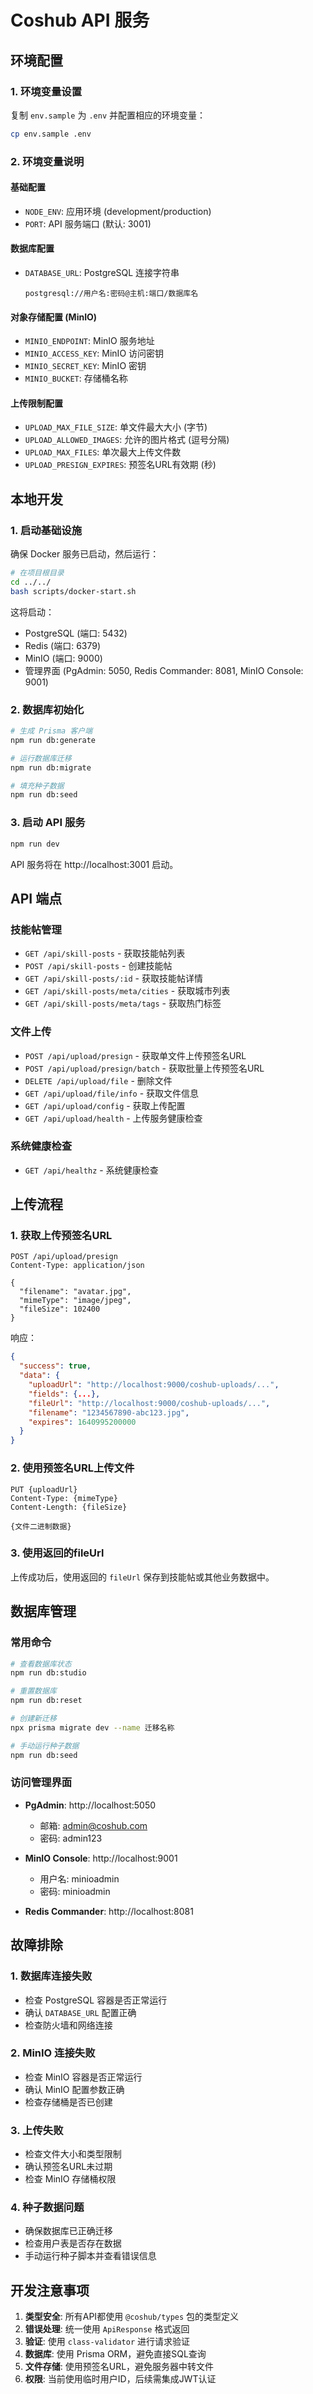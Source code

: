 # Coshub API 服务

## 环境配置

### 1. 环境变量设置

复制 `env.sample` 为 `.env` 并配置相应的环境变量：

```bash
cp env.sample .env
```

### 2. 环境变量说明

#### 基础配置
- `NODE_ENV`: 应用环境 (development/production)
- `PORT`: API 服务端口 (默认: 3001)

#### 数据库配置
- `DATABASE_URL`: PostgreSQL 连接字符串
  ```
  postgresql://用户名:密码@主机:端口/数据库名
  ```

#### 对象存储配置 (MinIO)
- `MINIO_ENDPOINT`: MinIO 服务地址
- `MINIO_ACCESS_KEY`: MinIO 访问密钥
- `MINIO_SECRET_KEY`: MinIO 密钥
- `MINIO_BUCKET`: 存储桶名称

#### 上传限制配置
- `UPLOAD_MAX_FILE_SIZE`: 单文件最大大小 (字节)
- `UPLOAD_ALLOWED_IMAGES`: 允许的图片格式 (逗号分隔)
- `UPLOAD_MAX_FILES`: 单次最大上传文件数
- `UPLOAD_PRESIGN_EXPIRES`: 预签名URL有效期 (秒)

## 本地开发

### 1. 启动基础设施

确保 Docker 服务已启动，然后运行：

```bash
# 在项目根目录
cd ../../
bash scripts/docker-start.sh
```

这将启动：
- PostgreSQL (端口: 5432)
- Redis (端口: 6379)  
- MinIO (端口: 9000)
- 管理界面 (PgAdmin: 5050, Redis Commander: 8081, MinIO Console: 9001)

### 2. 数据库初始化

```bash
# 生成 Prisma 客户端
npm run db:generate

# 运行数据库迁移
npm run db:migrate

# 填充种子数据
npm run db:seed
```

### 3. 启动 API 服务

```bash
npm run dev
```

API 服务将在 http://localhost:3001 启动。

## API 端点

### 技能帖管理
- `GET /api/skill-posts` - 获取技能帖列表
- `POST /api/skill-posts` - 创建技能帖
- `GET /api/skill-posts/:id` - 获取技能帖详情
- `GET /api/skill-posts/meta/cities` - 获取城市列表
- `GET /api/skill-posts/meta/tags` - 获取热门标签

### 文件上传
- `POST /api/upload/presign` - 获取单文件上传预签名URL
- `POST /api/upload/presign/batch` - 获取批量上传预签名URL
- `DELETE /api/upload/file` - 删除文件
- `GET /api/upload/file/info` - 获取文件信息
- `GET /api/upload/config` - 获取上传配置
- `GET /api/upload/health` - 上传服务健康检查

### 系统健康检查
- `GET /api/healthz` - 系统健康检查

## 上传流程

### 1. 获取上传预签名URL

```http
POST /api/upload/presign
Content-Type: application/json

{
  "filename": "avatar.jpg",
  "mimeType": "image/jpeg",
  "fileSize": 102400
}
```

响应：
```json
{
  "success": true,
  "data": {
    "uploadUrl": "http://localhost:9000/coshub-uploads/...",
    "fields": {...},
    "fileUrl": "http://localhost:9000/coshub-uploads/...",
    "filename": "1234567890-abc123.jpg",
    "expires": 1640995200000
  }
}
```

### 2. 使用预签名URL上传文件

```http
PUT {uploadUrl}
Content-Type: {mimeType}
Content-Length: {fileSize}

{文件二进制数据}
```

### 3. 使用返回的fileUrl

上传成功后，使用返回的 `fileUrl` 保存到技能帖或其他业务数据中。

## 数据库管理

### 常用命令

```bash
# 查看数据库状态
npm run db:studio

# 重置数据库
npm run db:reset

# 创建新迁移
npx prisma migrate dev --name 迁移名称

# 手动运行种子数据
npm run db:seed
```

### 访问管理界面

- **PgAdmin**: http://localhost:5050
  - 邮箱: admin@coshub.com
  - 密码: admin123

- **MinIO Console**: http://localhost:9001
  - 用户名: minioadmin
  - 密码: minioadmin

- **Redis Commander**: http://localhost:8081

## 故障排除

### 1. 数据库连接失败
- 检查 PostgreSQL 容器是否正常运行
- 确认 `DATABASE_URL` 配置正确
- 检查防火墙和网络连接

### 2. MinIO 连接失败
- 检查 MinIO 容器是否正常运行
- 确认 MinIO 配置参数正确
- 检查存储桶是否已创建

### 3. 上传失败
- 检查文件大小和类型限制
- 确认预签名URL未过期
- 检查 MinIO 存储桶权限

### 4. 种子数据问题
- 确保数据库已正确迁移
- 检查用户表是否存在数据
- 手动运行种子脚本并查看错误信息

## 开发注意事项

1. **类型安全**: 所有API都使用 `@coshub/types` 包的类型定义
2. **错误处理**: 统一使用 `ApiResponse` 格式返回
3. **验证**: 使用 `class-validator` 进行请求验证
4. **数据库**: 使用 Prisma ORM，避免直接SQL查询
5. **文件存储**: 使用预签名URL，避免服务器中转文件
6. **权限**: 当前使用临时用户ID，后续需集成JWT认证

